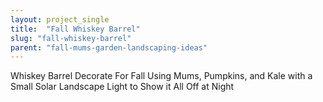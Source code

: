 ```yaml
---
layout: project_single
title:  "Fall Whiskey Barrel"
slug: "fall-whiskey-barrel"
parent: "fall-mums-garden-landscaping-ideas"
---
```

Whiskey Barrel Decorate For Fall Using Mums, Pumpkins, and Kale with a Small Solar Landscape Light to Show it All Off at Night